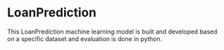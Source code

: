 # LoanPrediction
This LoanPrediction machine learning model is built and developed based on a specific dataset and evaluation is done in python.
